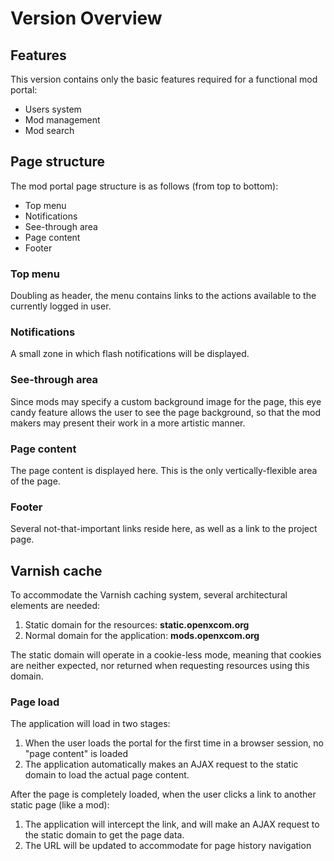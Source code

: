 # Version Overview

## Features

This version contains only the basic features required for a functional mod
portal:

* Users system
* Mod management
* Mod search

## Page structure

The mod portal page structure is as follows (from top to bottom):

 * Top menu
 * Notifications
 * See-through area
 * Page content
 * Footer

### Top menu

Doubling as header, the menu contains links to the actions available to the
currently logged in user.

### Notifications

A small zone in which flash notifications will be displayed.

### See-through area

Since mods may specify a custom background image for the page, this eye candy
feature allows the user to see the page background, so that the mod makers may
present their work in a more artistic manner.

### Page content

The page content is displayed here. This is the only vertically-flexible area
of the page.

### Footer

Several not-that-important links reside here, as well as a link to the project
page.

## Varnish cache

To accommodate the Varnish caching system, several architectural elements are
needed:

 1. Static domain for the resources: **static.openxcom.org**
 1. Normal domain for the application: **mods.openxcom.org**

The static domain will operate in a cookie-less mode, meaning that cookies are
neither expected, nor returned when requesting resources using this domain.

### Page load

The application will load in two stages:

 1. When the user loads the portal for the first time in a browser session,
    no "page content" is loaded
 1. The application automatically  makes an AJAX request to the static domain
    to load the actual page content.

After the page is completely loaded, when the user clicks a link to another
static page (like a mod):

 1. The application will intercept the link, and will make an AJAX request to
    the static domain to get the page data.
 1. The URL will be updated to accommodate for page history navigation


